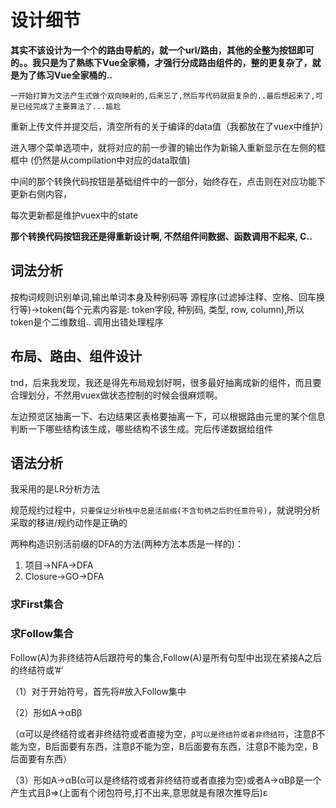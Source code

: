 <!-- by:wjw -->
# 设计细节

**其实不该设计为一个个的路由导航的，就一个url/路由，其他的全整为按钮即可的。。我只是为了熟练下Vue全家桶，才强行分成路由组件的，整的更复杂了，就是为了练习Vue全家桶的..**

`一开始打算为文法产生式做个双向映射的,后来忘了,然后写代码就挺复杂的..最后想起来了,可是已经完成了主要算法了...尴尬`

重新上传文件并提交后，清空所有的关于编译的data值（我都放在了vuex中维护）

进入哪个菜单选项中，就将对应的前一步骤的输出作为新输入重新显示在左侧的框框中
(仍然是从compilation中对应的data取值)

中间的那个转换代码按钮是基础组件中的一部分，始终存在，点击则在对应功能下更新右侧内容，

每次更新都是维护vuex中的state

**那个转换代码按钮我还是得重新设计啊, 不然组件间数据、函数调用不起来, C..**

## 词法分析

按构词规则识别单词,输出单词本身及种别码等
源程序(过滤掉注释、空格、回车换行等)->token(每个元素内容是:  token字段, 种别码, 类型, row, column),所以token是个二维数组..
调用出错处理程序


## 布局、路由、组件设计

tnd，后来我发现，我还是得先布局规划好啊，很多最好抽离成新的组件，而且要合理划分，不然用vuex做状态控制的时候会很麻烦啊。

左边预览区抽离一下、右边结果区表格要抽离一下，可以根据路由元里的某个信息判断一下哪些结构该生成，哪些结构不该生成。完后传递数据给组件


## 语法分析

我采用的是LR分析方法

规范规约过程中，`只要保证分析栈中总是活前缀(不含句柄之后的任意符号)`，就说明分析采取的移进/规约动作是正确的

两种构造识别活前缀的DFA的方法(两种方法本质是一样的)：
1. 项目->NFA->DFA
2. Closure->GO->DFA

### 求First集合

### 求Follow集合

Follow(A)为非终结符A后跟符号的集合,Follow(A)是所有句型中出现在紧接A之后的终结符或’#’

（1）对于开始符号，首先将#放入Follow集中

（2）形如A->αBβ

（α可以是终结符或者非终结符或者直接为空，`β可以是终结符或者非终结符`，注意β不能为空，B后面要有东西，注意β不能为空，B后面要有东西，注意β不能为空，B后面要有东西）

（3）形如A->αB(α可以是终结符或者非终结符或者直接为空)或者A->αBβ是一个产生式且β=>(上面有个闭包符号,打不出来,意思就是有限次推导后)ε